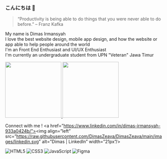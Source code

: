 ### **こんにちは** 👋

>“Productivity is being able to do things that you were never able to do before.” – Franz Kafka

My name is Dimas Irmansyah <br>
I love the best website design, mobile app design, and how the website or app able to help people around the world<br>
I'm an Front End Enthusiast and UI/UX Enthusiast <br>
I'm currently an undergraduate student from UPN "Veteran" Jawa Timur <br>

<p align="left">
<a href="https://github.com/DimasZeava">
  <img height="180em" src="https://github-readme-stats-eight-theta.vercel.app/api?username=dimasmds&show_icons=true&theme=algolia&include_all_commits=true&count_private=true"/>
  <img height="180em" src="https://github-readme-stats-eight-theta.vercel.app/api/top-langs/?username=dimasmds&layout=compact&langs_count=8&theme=algolia"/>
</a>
</p>

Connect with me !
<a href=”https://www.linkedin.com/in/dimas-irmansyah-933a0424b/"><img align=”left” src=”https://raw.githubusercontent.com/DimasZeava/DimasZeava/main/images/linkedin.svg" alt=”Dimas | LinkedIn” width=”21px”/></a>

![HTML5](https://img.shields.io/badge/html5-%23E34F26.svg?style=for-the-badge&logo=html5&logoColor=white)
![CSS3](https://img.shields.io/badge/css3-%231572B6.svg?style=for-the-badge&logo=css3&logoColor=white)
![JavaScript](https://img.shields.io/badge/javascript-%23323330.svg?style=for-the-badge&logo=javascript&logoColor=%23F7DF1E)
![Figma](https://img.shields.io/badge/figma-%23F24E1E.svg?style=for-the-badge&logo=figma&logoColor=white)


